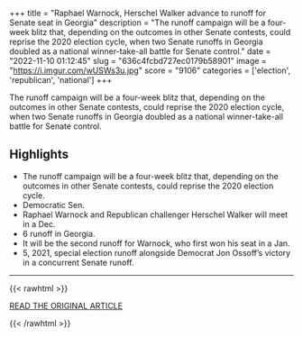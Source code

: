 +++
title = "Raphael Warnock, Herschel Walker advance to runoff for Senate seat in Georgia"
description = "The runoff campaign will be a four-week blitz that, depending on the outcomes in other Senate contests, could reprise the 2020 election cycle, when two Senate runoffs in Georgia doubled as a national winner-take-all battle for Senate control."
date = "2022-11-10 01:12:45"
slug = "636c4fcbd727ec0179b58901"
image = "https://i.imgur.com/wUSWs3u.jpg"
score = "9106"
categories = ['election', 'republican', 'national']
+++

The runoff campaign will be a four-week blitz that, depending on the outcomes in other Senate contests, could reprise the 2020 election cycle, when two Senate runoffs in Georgia doubled as a national winner-take-all battle for Senate control.

## Highlights

- The runoff campaign will be a four-week blitz that, depending on the outcomes in other Senate contests, could reprise the 2020 election cycle.
- Democratic Sen.
- Raphael Warnock and Republican challenger Herschel Walker will meet in a Dec.
- 6 runoff in Georgia.
- It will be the second runoff for Warnock, who first won his seat in a Jan.
- 5, 2021, special election runoff alongside Democrat Jon Ossoff’s victory in a concurrent Senate runoff.

---

{{< rawhtml >}}
  <p class="article-category">
    <a target="_blank" href="https://www.boston.com/news/politics/2022/11/09/raphael-warnock-herschel-walker-georgia-senate-runoff-election/">READ THE ORIGINAL ARTICLE</a>
  </p>
{{< /rawhtml >}}
